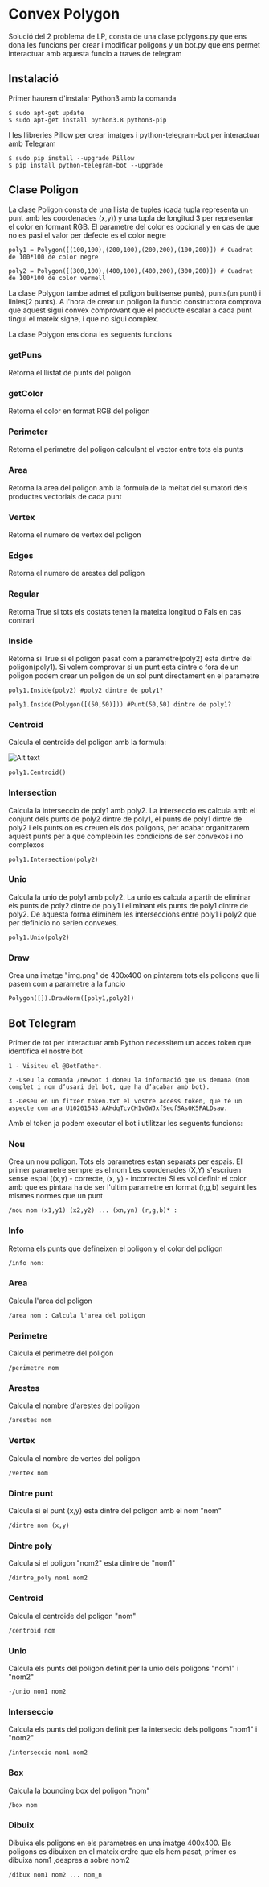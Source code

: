 # Convex Polygon

Solució del 2 problema de LP, consta de una clase polygons.py que ens dona les funcions per crear i modificar poligons y un bot.py que ens permet interactuar amb aquesta funcio a traves de telegram


## Instalació

Primer haurem d'instalar Python3 amb la comanda

```
$ sudo apt-get update
$ sudo apt-get install python3.8 python3-pip
```
I les llibreries Pillow per crear imatges i python-telegram-bot per interactuar amb Telegram

```
$ sudo pip install --upgrade Pillow
$ pip install python-telegram-bot --upgrade
```

## Clase Poligon

La clase Poligon consta de una llista de tuples (cada tupla representa un punt amb les coordenades (x,y)) y una tupla de longitud 3 per representar el color en formant RGB. El parametre del color es opcional y en cas de que no es pasi el valor per defecte es el color negre 

```
poly1 = Polygon([(100,100),(200,100),(200,200),(100,200)]) # Cuadrat de 100*100 de color negre

poly2 = Polygon([(300,100),(400,100),(400,200),(300,200)]) # Cuadrat de 100*100 de color vermell
```

La clase Polygon tambe admet el poligon buit(sense punts), punts(un punt) i linies(2 punts). 
A l'hora de crear un poligon la funcio constructora comprova que aquest sigui convex comprovant que el producte escalar a cada punt tingui el mateix signe, i que no sigui complex.

La clase Polygon ens dona les seguents funcions

### getPuns
Retorna el llistat de punts del poligon
### getColor
Retorna el color en format RGB del poligon
### Perimeter
Retorna el perimetre del poligon calculant el vector entre tots els punts
### Area
Retorna la area del poligon amb la formula de la meitat del sumatori dels productes vectorials de cada punt
### Vertex
Retorna el numero de vertex del poligon
### Edges
Retorna el numero de arestes del poligon
### Regular
Retorna True si tots els costats tenen la mateixa longitud o Fals en cas contrari
### Inside
Retorna si True si el poligon pasat com a parametre(poly2) esta dintre del poligon(poly1). Si volem comprovar si un punt esta dintre o fora de un poligon podem crear un poligon de un sol punt directament en el parametre
```
poly1.Inside(poly2) #poly2 dintre de poly1?

poly1.Inside(Polygon([(50,50)])) #Punt(50,50) dintre de poly1?
```
### Centroid
Calcula el centroide del poligon amb la formula:

![Alt text](07.8-formula5.png)
```
poly1.Centroid()
```

### Intersection
Calcula la interseccio de poly1 amb poly2. La interseccio es calcula amb el conjunt dels punts de poly2 dintre de poly1, el punts de poly1 dintre de poly2 i els punts on es creuen els dos poligons, per acabar organitzarem aquest punts per a que compleixin les condicions de ser convexos i no complexos
```
poly1.Intersection(poly2)
```

### Unio
Calcula la unio de poly1 amb poly2. La unio es calcula a partir de eliminar els punts de poly2 dintre de poly1 i eliminant els punts de poly1 dintre de poly2. De aquesta forma eliminem les interseccions entre poly1 i poly2 que per definicio no serien convexes.
```
poly1.Unio(poly2)
```

### Draw
Crea una imatge "img.png" de 400x400 on pintarem tots els poligons que li pasem com a parametre a la funcio
```
Polygon([]).DrawNorm([poly1,poly2])

```

## Bot Telegram

Primer de tot per interactuar amb Python necessitem un acces token que identifica el nostre bot

```
1 - Visiteu el @BotFather.

2 -Useu la comanda /newbot i doneu la informació que us demana (nom complet i nom d’usari del bot, que ha d’acabar amb bot).

3 -Deseu en un fitxer token.txt el vostre access token, que té un aspecte com ara U10201543:AAHdqTcvCH1vGWJxfSeofSAs0K5PALDsaw.
```
Amb el token ja podem executar el bot i utilitzar les seguents funcions:

### Nou
Crea un nou poligon. 
Tots els parametres estan separats per espais.
El primer parametre sempre es el nom 
Les coordenades (X,Y) s'escriuen sense espai ((x,y) - correcte, (x, y) - incorrecte)
Si es vol definir el color amb que es pintara ha de ser l'ultim parametre en format (r,g,b) seguint les mismes normes que un punt
```
/nou nom (x1,y1) (x2,y2) ... (xn,yn) (r,g,b)* : 
```
### Info
 Retorna els punts que defineixen el poligon y el color del poligon
 ```
/info nom:
```

### Area
Calcula l'area del poligon
```
/area nom : Calcula l'area del poligon
```

### Perimetre
Calcula el perimetre del poligon
```
/perimetre nom 
```

### Arestes
Calcula el nombre d'arestes del poligon
```
/arestes nom 
```

### Vertex
Calcula el nombre de vertes del poligon
```
/vertex nom 
```

### Dintre punt
Calcula si el punt (x,y) esta dintre del poligon amb el nom "nom"
```
/dintre nom (x,y) 
```

### Dintre poly
Calcula si el poligon "nom2" esta dintre de "nom1"
```
/dintre_poly nom1 nom2 
```

### Centroid
Calcula el centroide del poligon "nom"
```
/centroid nom 
```

 ### Unio
 Calcula els punts del poligon definit per la unio dels poligons "nom1" i "nom2"
 ```
-/unio nom1 nom2  
```

### Interseccio
Calcula els punts del poligon definit per la intersecio dels poligons "nom1" i "nom2"
```
/interseccio nom1 nom2 
```

### Box
Calcula la bounding box del poligon "nom"
```
/box nom 
```

### Dibuix
Dibuixa els poligons en els parametres en una imatge 400x400.
Els poligons es dibuixen en el mateix ordre que els hem pasat, primer es dibuixa nom1 ,despres a sobre nom2
```
/dibux nom1 nom2 ... nom_n 
```

